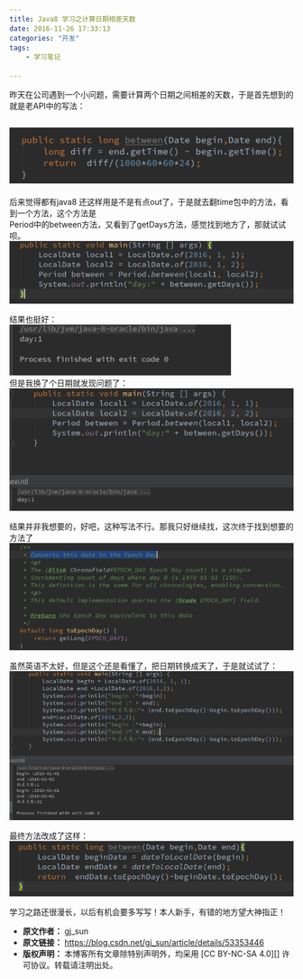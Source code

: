 ```yaml
---
title: Java8 学习之计算日期相差天数
date: 2016-11-26 17:33:13
categories: "开发"
tags:
	- 学习笔记

---
```


昨天在公司遇到一个小问题，需要计算两个日期之间相差的天数，于是首先想到的就是老API中的写法：

## ![代码][YVMV-RERA-67BY.jpg] ##

后来觉得都有java8 还这样用是不是有点out了，于是就去翻time包中的方法，看到一个方法，这个方法是  
Period中的between方法，又看到了getDays方法，感觉找到地方了，那就试试呗。  
![代码][RVQ2-EA32-AMMF.jpg]

结果也挺好：  
![结果][Q3M6-N26Z-BMBE.jpg]  
但是我换了个日期就发现问题了：  
![代码+结果][MFM6-BEUI-NVUU.jpg]

结果并非我想要的，好吧，这种写法不行。那我只好继续找，这次终于找到想要的方法了  
![doc][]

虽然英语不太好，但是这个还是看懂了，把日期转换成天了，于是就试试了：  
![代码][VEQB-QRRN-UAFE.jpg]

最终方法改成了这样：  
![代码][JAMF-BEJI-NENV.jpg]

学习之路还很漫长，以后有机会要多写写！本人新手，有错的地方望大神指正！


[YVMV-RERA-67BY.jpg]: static/resources/crawler/YVMV-RERA-67BY.jpg
[RVQ2-EA32-AMMF.jpg]: static/resources/crawler/RVQ2-EA32-AMMF.jpg
[Q3M6-N26Z-BMBE.jpg]: static/resources/crawler/Q3M6-N26Z-BMBE.jpg
[MFM6-BEUI-NVUU.jpg]: static/resources/crawler/MFM6-BEUI-NVUU.jpg
[doc]: static/resources/crawler/FZMI-ENVF-QBJZ.jpg
[VEQB-QRRN-UAFE.jpg]: static/resources/crawler/VEQB-QRRN-UAFE.jpg
[JAMF-BEJI-NENV.jpg]: static/resources/crawler/JAMF-BEJI-NENV.jpg
 *  **原文作者：** gj_sun
 *  **原文链接：** https://blog.csdn.net/gj_sun/article/details/53353446
 *  **版权声明：** 本博客所有文章除特别声明外，均采用 [CC BY-NC-SA 4.0][] 许可协议。转载请注明出处。
